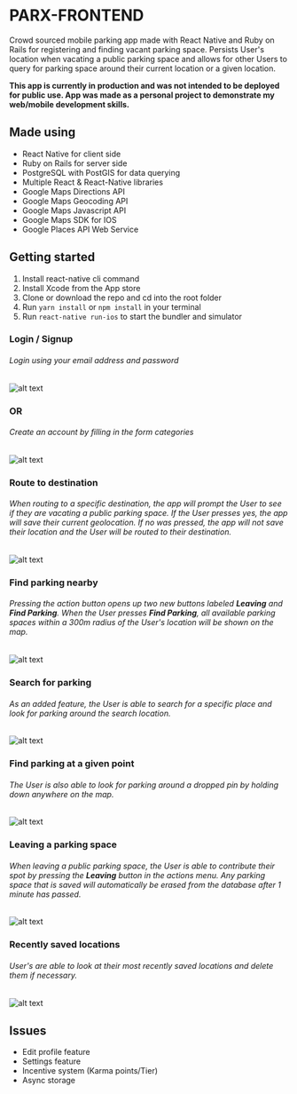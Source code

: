 # PARX-FRONTEND

Crowd sourced mobile parking app made with React Native and Ruby on Rails for registering and finding vacant parking space.
Persists User's location when vacating a public parking space and allows for other Users to query for parking space around their current location or a given location.

**This app is currently in production and was not intended to be deployed for public use. App was made as a personal project to demonstrate my web/mobile development skills.**

## Made using
 - React Native for client side
 - Ruby on Rails for server side
 - PostgreSQL with PostGIS for data querying
 - Multiple React & React-Native libraries
 - Google Maps Directions API
 - Google Maps Geocoding API
 - Google Maps Javascript API
 - Google Maps SDK for IOS
 - Google Places API Web Service

## Getting started
1. Install react-native cli command
2. Install Xcode from the App store
3. Clone or download the repo and cd into the root folder
4. Run ```yarn install``` or ```npm install``` in your terminal
5. Run ```react-native run-ios``` to start the bundler and simulator



### Login / Signup
###### Login using your email address and password
![alt text](./assets/image/iphonelogin.gif)


### OR


###### Create an account by filling in the form categories
![alt text](./assets/image/iphonesignup.gif)



### Route to destination
###### When routing to a specific destination, the app will prompt the User to see if they are vacating a public parking space. If the User presses yes, the app will save their current geolocation. If no was pressed, the app will not save their location and the User will be routed to their destination.
![alt text](./assets/image/iphonedestination.gif)



### Find parking nearby
###### Pressing the action button opens up two new buttons labeled **Leaving** and **Find Parking**. When the User presses **Find Parking**, all available parking spaces within a 300m radius of the User's location will be shown on the map.
![alt text](./assets/image/iphonefindparking.gif)



### Search for parking
###### As an added feature, the User is able to search for a specific place and look for parking around the search location.
![alt text](./assets/image/iphonesearchparking.gif)


### Find parking at a given point
###### The User is also able to look for parking around a dropped pin by holding down anywhere on the map.
![alt text](./assets/image/iphonemarkersearch.gif)



### Leaving a parking space
###### When leaving a public parking space, the User is able to contribute their spot by pressing the **Leaving** button in the actions menu. Any parking space that is saved will automatically be erased from the database after 1 minute has passed.
![alt text](./assets/image/iphoneleavingbutton.gif)



### Recently saved locations
###### User's are able to look at their most recently saved locations and delete them if necessary.
![alt text](./assets/image/iphonerecent.gif)



## Issues
- Edit profile feature
- Settings feature
- Incentive system (Karma points/Tier)
- Async storage
